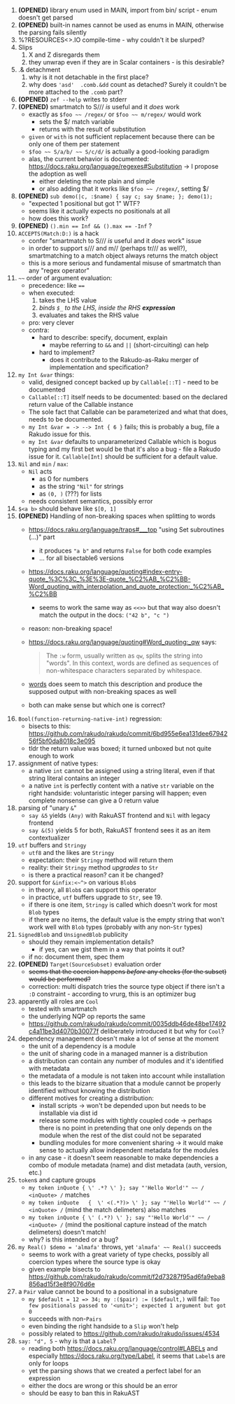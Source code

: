 1. **(OPENED)** library enum used in MAIN, import from bin/ script - enum doesn't get parsed
2. **(OPENED)** built-in names cannot be used as enums in MAIN, otherwise the parsing fails silently
3. %?RESOURCES<>.IO compile-time - why couldn't it be slurped?
4. Slips
	1. X and Z disregards them
	2. they unwrap even if they are in Scalar containers - is this desirable?
5. .& detachment
	1. why is it not detachable in the first place?
	2. why does `'asd'  .comb.&dd` count as detached? Surely it couldn't be more attached to the `.comb` part?
6. **(OPENED)** `zef --help` writes to stderr
7. **(OPENED)** smartmatch to S/// _is_ useful and it _does_ work
	- exactly as `$foo ~~ /regex/` or `$foo ~~ m/regex/` would work
		- sets the $/ match variable
		- returns with the result of substitution
	- `given` or `with` is not sufficient replacement because there can be only one of them per statement
	- `$foo ~~ S/a/b/ ~~ S/c/d/` is actually a good-looking paradigm
	- alas, the current behavior is documented: https://docs.raku.org/language/regexes#Substitution -> I propose the adoption as well
		- either deleting the note plain and simple
		- or also adding that it works like `$foo ~~ /regex/`, setting $/
8. **(OPENED)** `sub demo(|c, :$name) { say c; say $name; }; demo(1);`
	- "expected 1 positional but got 1" WTF?
	- seems like it actually expects no positionals at all
	- how does this work?
9. **(OPENED)** `().min == Inf && ().max == -Inf` ?
10. `ACCEPTS(Match:D:)` is a hack
	- confer "smartmatch to S/// _is_ useful and it _does_ work" issue
	- in order to support s/// and m// (perhaps tr/// as well?), smartmatching to a match object always returns the match object
	- this is a more serious and fundamental misuse of smartmatch than any "regex operator"
11. `~~` order of argument evaluation:
	- precedence: like `==`
	- when executed:
		1. takes the LHS value
		2. _binds `$_` to the LHS, inside the RHS **expression**_
		3. evaluates and takes the RHS value
	- pro: very clever
	- contra:
		- hard to describe: specify, document, explain
			- maybe referring to `&&` and `||` (short-circuiting) can help
		- hard to implement?
			- does it contribute to the Rakudo-as-Raku merger of implementation and specification?
12. `my Int &var` things:
	- valid, designed concept backed up by `Callable[::T]` - need to be documented
	- `Callable[::T]` itself needs to be documented: based on the declared return value of the Callable instance
	- The sole fact that Callable can be parameterized and what that does, needs to be documented.
	-  `my Int &var = -> --> Int { 6 }` fails; this is probably a bug, file a Rakudo issue for this. 
	- `my Int &var` defaults to unparameterized Callable which is bogus typing and my first bet would be that it's also a bug - file a Rakudo issue for it. `Callable[Int]` should be sufficient for a default value.
13. `Nil` and `min` / `max`:
	- `Nil` acts
		- as 0 for numbers
		- as the string `"Nil"` for strings
		- as `(0, )` (???) for lists
	- needs consistent semantics, possibly error
14. `$<a b>` should behave like `$[0, 1]`
15. **(OPENED)** Handling of non-breaking spaces when splitting to words
	- https://docs.raku.org/language/traps#___top "using Set subroutines (...)" part
		- it produces `"a b"` and returns `False` for both code examples
		- ... for all bisectable6 versions
	- https://docs.raku.org/language/quoting#index-entry-quote_%3C%3C_%3E%3E-quote_%C2%AB_%C2%BB-Word_quoting_with_interpolation_and_quote_protection:_%C2%AB_%C2%BB
		- seems to work the same way as `<<>>` but that way also doesn't match the output in the docs: `("42 b", "c ")`
	- reason: non-breaking space!
	- https://docs.raku.org/language/quoting#Word_quoting:_qw says:
	  
	  > The `:w` form, usually written as `qw`, splits the string into "words". In this context, words are defined as sequences of non-whitespace characters separated by whitespace.  

	- [words](https://docs.raku.org/routine/words) does seem to match this description and produce the supposed output with non-breaking spaces as well
	- both can make sense but which one is correct?
16. `Bool(function-returning-native-int)` regression:
	 - bisects to this: https://github.com/rakudo/rakudo/commit/6bd955e6ea131dee6794256f5bf0da8018c3e095
	 - tldr the return value was boxed; it turned unboxed but not quite enough to work
 17. assignment of native types:
	 - a native `int` cannot be assigned using a string literal, even if that string literal contains an integer
	 - a native `int` is perfectly content with a native `str` variable on the right handside: voluntaristic integer parsing will happen; even complete nonsense can give a 0 return value
18. parsing of "unary `&`"
	- `say &5` yields `(Any)` with RakuAST frontend and `Nil` with legacy frontend
	- `say &(5)` yields 5 for both, RakuAST frontend sees it as an item contextualizer
19. `utf` buffers and `Stringy`
	- `utf8` and the likes are `Stringy`
	- expectation: their `Stringy` method will return them
	- reality: their `Stringy` method _upgrades_ to `Str`
	- is there a practical reason? can it be changed?
20. support for `&infix:<~^>` on various `Blob`s
	- in theory, all `Blob`s can support this operator
	- in practice, `utf` buffers upgrade to `Str`, see 19.
	- if there is one item, `Stringy` is called which doesn't work for most `Blob` types
	- if there are no items, the default value is the empty string that won't work well with `Blob` types (probably with any non-`Str` types)
21. `SignedBlob` and `UnsignedBlob` publicity
	- should they remain implementation details?
		- if yes, can we gist them in a way that points it out?
	- if no: document them, spec them
22. **(OPENED)** `Target(SourceSubset)` evaluation order
	- ~~seems that the coercion happens _before_ any checks (for the subset) would be performed?~~
	- correction: multi dispatch tries the source type object if there isn't a `:D` constraint - according to vrurg, this is an optimizer bug
23. apparently all roles are `Cool`
	- tested with smartmatch
	- the underlying NQP op reports the same
	- https://github.com/rakudo/rakudo/commit/0035ddb46de48be17492c4a11be3d4070b30077f deliberately introduced it but why for `Cool`?
24. dependency management doesn't make a lot of sense at the moment
	- the unit of a dependency is a module
	- the unit of sharing code in a managed manner is a distribution
	- a distribution can contain any number of modules and it's identified with metadata
	- the metadata of a module is not taken into account while installation
	- this leads to the bizarre situation that a module cannot be properly identified without knowing the distribution
	- different motives for creating a distribution:
		- install scripts -> won't be depended upon but needs to be installable via dist id
		- release some modules with tightly coupled code -> perhaps there is no point in pretending that one only depends on the module when the rest of the dist could not be separated
		- bundling modules for more convenient sharing -> it would make sense to actually allow independent metadata for the modules
	- in any case - it doesn't seem reasonable to make dependencies a combo of module metadata (name) and dist metadata (auth, version, etc.)
25. `token`s and capture groups
	- `my token inQuote { \' .*? \' }; say "'Hello World'" ~~ / <inQuote> /` matches
	- `my token inQuote   {  \' <(.*?)> \' }; say "'Hello World'" ~~ / <inQuote> /` (mind the match delimeters) also matches
	- `my token inQuote { \' (.*?) \' }; say "'Hello World'" ~~ / <inQuote> /` (mind the positional capture instead of the match delimeters) doesn't match!
	- why? is this intended or a bug?
26. `my Real() $demo = 'almafa'` throws, yet `'almafa' ~~ Real()` succeeds
	- seems to work with a great variety of type checks, possibly all coercion types where the source type is okay
	- given example bisects to https://github.com/rakudo/rakudo/commit/f2d73287f95ad6fa9eba8856ad15f3e8f9076d6e
27. a `Pair` value cannot be bound to a positional in a subsignature
	- `my $default = 12 => 34; my :($pair) := ($default,)` will fail: `Too few positionals passed to '<unit>'; expected 1 argument but got 0`
	- succeeds with non-`Pairs`
	- even binding the right handside to a `Slip` won't help
 	- possibly related to https://github.com/rakudo/rakudo/issues/4534
28. `say: "d", 5` - why is that a `Label`?
	- reading both https://docs.raku.org/language/control#LABELs and especially https://docs.raku.org/type/Label, it seems that `Label`s are only for loops
 	- yet the parsing shows that we created a perfect label for an expression
  	- either the docs are wrong or this should be an error
   	- should be easy to ban this in RakuAST
